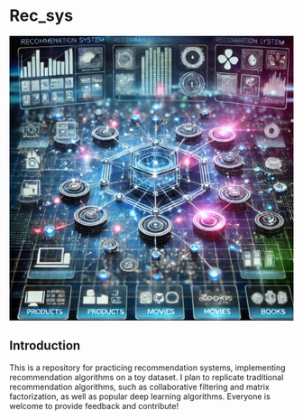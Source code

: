 # Rec_sys
![Recommendation System](./fig/main_graph.jpg)
## Introduction
This is a repository for practicing recommendation systems, implementing recommendation algorithms on a toy dataset. I plan to replicate traditional recommendation algorithms, such as collaborative filtering and matrix factorization, as well as popular deep learning algorithms. Everyone is welcome to provide feedback and contribute!

